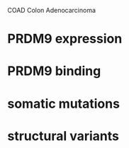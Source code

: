 COAD Colon Adenocarcinoma
# PRDM9 expression
# PRDM9 binding
# somatic mutations
# structural variants


<!--stackedit_data:
eyJoaXN0b3J5IjpbMTI0Mjg0MTA3NF19
-->